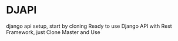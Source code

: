 # DJAPI
django api setup, start by cloning
Ready to use Django API with Rest Framework, just Clone Master and Use
